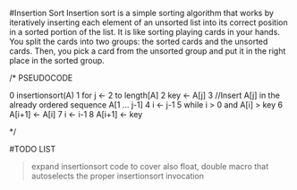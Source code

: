 #Insertion Sort
Insertion sort is a simple sorting algorithm that works by iteratively inserting each element of an unsorted list into its correct position in a sorted portion of the list.
It is like sorting playing cards in your hands.
You split the cards into two groups: the sorted cards and the unsorted cards. Then, you pick a card from the unsorted group and put it in the right place in the sorted group. 

/*  PSEUDOCODE

0    insertionsort(A)
1        for j ← 2 to length[A]
2            key ← A[j]
3            //Insert A[j] in the already ordered sequence A[1 ... j-1]
4            i ← j-1
5            while i > 0 and A[i] > key
6                A[i+1] ← A[i]
7                i ← i-1
8            A[i+1] ← key

*/

#TODO LIST

> expand insertionsort code to cover also float, double
> macro that autoselects the proper insertionsort invocation